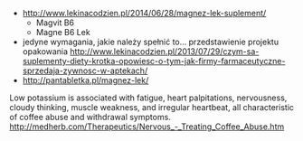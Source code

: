 - http://www.lekinacodzien.pl/2014/06/28/magnez-lek-suplement/
  - Magvit B6
  - Magne B6 Lek
- jedyne wymagania, jakie należy spełnić to… przedstawienie projektu opakowania http://www.lekinacodzien.pl/2013/07/29/czym-sa-suplementy-diety-krotka-opowiesc-o-tym-jak-firmy-farmaceutyczne-sprzedaja-zywnosc-w-aptekach/
- http://pantabletka.pl/magnez-lek/

Low potassium is associated with fatigue, heart palpitations, nervousness, cloudy thinking, muscle weakness, and irregular heartbeat, all characteristic of coffee abuse and withdrawal symptoms.
http://medherb.com/Therapeutics/Nervous_-_Treating_Coffee_Abuse.htm
